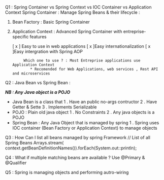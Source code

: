 Q1 : Spring Container vs Spring Context vs IOC Container vs Application Context
Spring Container : Manage Spring Beans & their lifecycle :
1. Bean Factory : Basic Spring Container
2. Application Context : Advanced Spring Container with entreprise-specific features

     [ x ] Easy to use in web applications
     [ x ]Easy internationalization
     [ x ]Easy intergration with Spring AOP

            Which one to use ? : Most Entreprise applications use Application Context
               * Recomended for Web Applications, web services , Rest API and microservices
Q2 : Java Bean vs Spring Bean : 

**_NB : Any Java object is a POJO_**
  * Java Bean is a class that 1 . Have an public no-args contructor
2 . Have Getter & Sette
3 . Implements Serializable
  * POJO : Plain old java object
1 . No Constraints
2 . Any java objects is a POJO
  * Spring Bean : Any Java Object that is managed by spring
1 . Spring uses IOC container (Bean Factory or Application Context) to manage objects

Q3 : How Can I list all beans managed by spring Framework
// List of all Spring Beans
Arrays.stream( context.getBeanDefinitionNames()).forEach(System.out::println);

Q4 : What if multiple matching beans are available ?
Use @Primary & @Qualifier

Q5 : Spring is managing objects and performing autro-wiring
